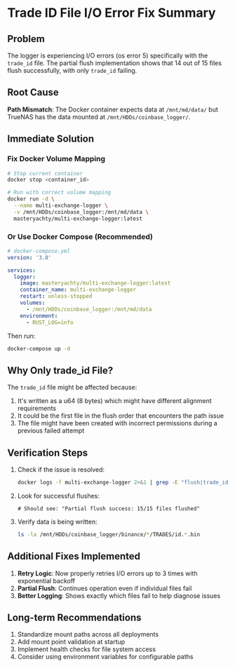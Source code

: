 # Trade ID File I/O Error Fix Summary

## Problem
The logger is experiencing I/O errors (os error 5) specifically with the `trade_id` file. The partial flush implementation shows that 14 out of 15 files flush successfully, with only `trade_id` failing.

## Root Cause
**Path Mismatch**: The Docker container expects data at `/mnt/md/data/` but TrueNAS has the data mounted at `/mnt/HDDs/coinbase_logger/`.

## Immediate Solution

### Fix Docker Volume Mapping
```bash
# Stop current container
docker stop <container_id>

# Run with correct volume mapping
docker run -d \
  --name multi-exchange-logger \
  -v /mnt/HDDs/coinbase_logger:/mnt/md/data \
  masteryachty/multi-exchange-logger:latest
```

### Or Use Docker Compose (Recommended)
```yaml
# docker-compose.yml
version: '3.8'

services:
  logger:
    image: masteryachty/multi-exchange-logger:latest
    container_name: multi-exchange-logger
    restart: unless-stopped
    volumes:
      - /mnt/HDDs/coinbase_logger:/mnt/md/data
    environment:
      - RUST_LOG=info
```

Then run:
```bash
docker-compose up -d
```

## Why Only trade_id File?
The `trade_id` file might be affected because:
1. It's written as a u64 (8 bytes) which might have different alignment requirements
2. It could be the first file in the flush order that encounters the path issue
3. The file might have been created with incorrect permissions during a previous failed attempt

## Verification Steps
1. Check if the issue is resolved:
   ```bash
   docker logs -f multi-exchange-logger 2>&1 | grep -E "flush|trade_id"
   ```

2. Look for successful flushes:
   ```
   # Should see: "Partial flush success: 15/15 files flushed"
   ```

3. Verify data is being written:
   ```bash
   ls -la /mnt/HDDs/coinbase_logger/binance/*/TRADES/id.*.bin
   ```

## Additional Fixes Implemented
1. **Retry Logic**: Now properly retries I/O errors up to 3 times with exponential backoff
2. **Partial Flush**: Continues operation even if individual files fail
3. **Better Logging**: Shows exactly which files fail to help diagnose issues

## Long-term Recommendations
1. Standardize mount paths across all deployments
2. Add mount point validation at startup
3. Implement health checks for file system access
4. Consider using environment variables for configurable paths